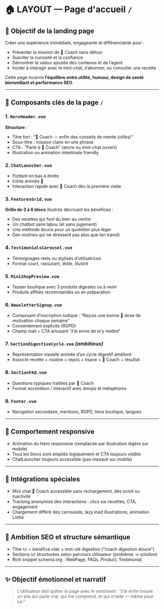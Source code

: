 # 🏠 LAYOUT — Page d'accueil `/`

## 🎯 Objectif de la landing page
Créer une expérience immédiate, engageante et différenciante pour :
- Présenter la mission de 💩 Coach sans détour
- Susciter la curiosité et la confiance
- Démontrer la valeur ajoutée des contenus et de l’agent
- Inciter à interagir avec le mini-chat, s’abonner, ou consulter une recette

Cette page incarne **l’équilibre entre utilité, humour, design de santé bienveillant et performance SEO**.

---

## 🧩 Composants clés de la page `/`

### 1. `HeroHeader.vue`
**Structure** :
- Titre fort : “💩 Coach — enfin des conseils de merde (utiles)”
- Sous-titre : mission claire en une phrase
- CTA : “Parle à 💩 Coach” (ancre ou mini-chat ouvert)
- Illustration ou animation intestinale friendly

### 2. `ChatLauncher.vue`
- Flottant en bas à droite
- Icône animée 💩
- Interaction rapide avec 💩 Coach dès la première visite

### 3. `FeaturesGrid.vue`
**Grille de 3 à 6 blocs** illustrés décrivant les bénéfices :
- Des recettes qui font du bien au ventre
- Un chatbot sans tabou (et sans jugement)
- Une méthode douce pour un quotidien plus léger
- Des routines qui ne stressent pas plus que ton transit

### 4. `TestimonialsCarousel.vue`
- Témoignages réels ou stylisés d’utilisatrices
- Format court, rassurant, drôle, illustré

### 5. `MiniShopPreview.vue`
- Teaser boutique avec 3 produits digestes ou à venir
- Produits affiliés recommandés ou en préparation

### 6. `NewsletterSignup.vue`
- Composant d’inscription ludique : “Reçois une bonne 💩 dose de motivation chaque semaine”
- Consentement explicite (RGPD)
- Champ mail + CTA amusant “J’ai envie de m’y mettre”

### 7. `SectionDigestiveCycle.vue` *(ambitieux)*
- Représentation visuelle animée d’un cycle digestif amélioré
- Associe recette + routine + repos + tisane + 💩 Coach + résultat

### 8. `SectionFAQ.vue`
- Questions typiques traitées par 💩 Coach
- Format accordéon / interactif avec émojis et métaphores

### 9. `Footer.vue`
- Navigation secondaire, mentions, RGPD, liens boutique, langues

---

## 📲 Comportement responsive
- Animation du Hero responsive (remplacée par illustration légère sur mobile)
- Tous les blocs sont empilés logiquement et CTA toujours visible
- ChatLauncher toujours accessible (pas masqué sur mobile)

---

## 🤖 Intégrations spéciales
- Mini chat 💩 Coach accessible sans rechargement, dès scroll ou inactivité
- Tracking anonymisé des interactions : clics sur recettes, CTA, engagement
- Chargement différé des carrousels, lazy load illustrations, animation Lottie

---

## 🧬 Ambition SEO et structure sémantique
- Titre `h1` = bénéfice clair + mot-clé digestion ("coach digestion douce")
- Sections `h2` structurées selon parcours utilisateur (problème → solution)
- Rich snippet schema.org : WebPage, FAQs, Product, Testimonial

---

## ✨ Objectif émotionnel et narratif
> L’utilisateur doit quitter la page avec le sentiment :
> “J’ai enfin trouvé un site qui parle vrai, qui me comprend, et qui m’aide — même pour ça.”

